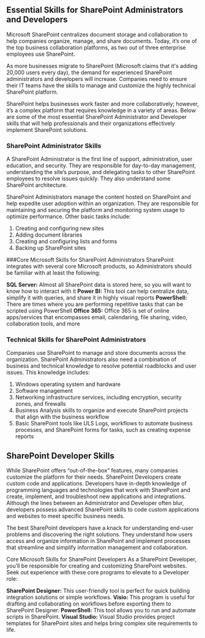 
## Essential Skills for SharePoint Administrators and Developers
Microsoft SharePoint centralizes document storage and collaboration to help companies organize, manage, and share documents. Today, it’s one of the top business collaboration platforms, as two out of three enterprise employees use SharePoint.

As more businesses migrate to SharePoint (Microsoft claims that it's adding 20,000 users every day), the demand for experienced SharePoint administrators and developers will increase. Companies need to ensure their IT teams have the skills to manage and customize the highly technical SharePoint platform.

SharePoint helps businesses work faster and more collaboratively; however, it’s a complex platform that requires knowledge in a variety of areas. Below are some of the most essential SharePoint Administrator and Developer skills that will help professionals and their organizations effectively implement SharePoint solutions.

### SharePoint Administrator Skills
A SharePoint Administrator is the first line of support, administration, user education, and security. They are responsible for day-to-day management, understanding the site’s purpose, and delegating tasks to other SharePoint employees to resolve issues quickly. They also understand some SharePoint architecture.

SharePoint Administrators manage the content hosted on SharePoint and help expedite user adoption within an organization. They are responsible for maintaining and securing the platform and monitoring system usage to optimize performance. Other basic tasks include:

1. Creating and configuring new sites
2. Adding document libraries
3. Creating and configuring lists and forms
4. Backing up SharePoint sites

###Core Microsoft Skills for SharePoint Administrators
SharePoint integrates with several core Microsoft products, so Administrators should be familiar with at least the following:

**SQL Server:** Almost all SharePoint data is stored here, so you will want to know how to interact with it
**Power BI:** This tool can help centralize data, simplify it with queries, and share it in highly visual reports
**PowerShell:** There are times where you are performing repetitive tasks that can be scripted using PowerShell
**Office 365:** Office 365 is set of online apps/services that encompasses email, calendaring, file sharing, video, collaboration tools, and more
### Technical Skills for SharePoint Administrators
Companies use SharePoint to manage and store documents across the organization. SharePoint Administrators also need a combination of business and technical knowledge to resolve potential roadblocks and user issues. This knowledge includes:

1. Windows operating system and hardware
2. Software management
3. Networking infrastructure services, including encryption, security zones, and firewalls
4. Business Analysis skills to organize and execute SharePoint projects that align with the business workflow
5. Basic SharePoint tools like ULS Logs, workflows to automate business processes, and SharePoint forms for tasks, such as creating expense reports
## SharePoint Developer Skills
While SharePoint offers “out-of-the-box” features, many companies customize the platform for their needs. SharePoint Developers create custom code and applications. Developers have in-depth knowledge of programming languages and technologies that work with SharePoint and create, implement, and troubleshoot new applications and integrations. Although the lines between an Administrator and Developer often blur, developers possess advanced SharePoint skills to code custom applications and websites to meet specific business needs.

The best SharePoint developers have a knack for understanding end-user problems and discovering the right solutions. They understand how users access and organize information in SharePoint and implement processes that streamline and simplify information management and collaboration.

Core Microsoft Skills for SharePoint Developers
As a SharePoint Developer, you’ll be responsible for creating and customizing SharePoint websites. Seek out experience with these core programs to elevate to a Developer role:

**SharePoint Designer:** This user-friendly tool is perfect for quick building integration solutions or simple workflows.
**Visio:** This program is useful for drafting and collaborating on workflows before exporting them to SharePoint Designer.
**PowerShell:** This tool allows you to run and automate scripts in SharePoint.
**Visual Studio:** Visual Studio provides project templates for SharePoint sites and helps bring complex site requirements to life.
